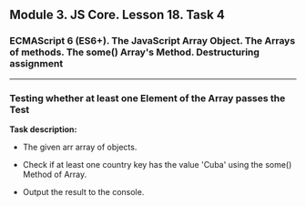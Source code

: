## Module 3. JS Core. Lesson 18. Task 4

### ECMAScript 6 (ES6+). The JavaScript Array Object. The Arrays of methods. The some() Array's Method. Destructuring assignment
***

### Testing whether at least one Element of the Array passes the Test

**Task description:**

- The given arr array of objects.

- Check if at least one country key has the value 'Cuba' using the some() Method of Array.

- Output the result to the console.
